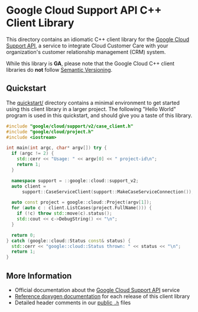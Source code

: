 # Google Cloud Support API C++ Client Library

This directory contains an idiomatic C++ client library for the
[Google Cloud Support API][cloud-service-docs], a service to integrate Cloud
Customer Care with your organization's customer relationship management (CRM)
system.

While this library is **GA**, please note that the Google Cloud C++ client
libraries do **not** follow [Semantic Versioning](https://semver.org/).

## Quickstart

The [quickstart/](quickstart/README.md) directory contains a minimal environment
to get started using this client library in a larger project. The following
"Hello World" program is used in this quickstart, and should give you a taste of
this library.

<!-- inject-quickstart-start -->

```cc
#include "google/cloud/support/v2/case_client.h"
#include "google/cloud/project.h"
#include <iostream>

int main(int argc, char* argv[]) try {
  if (argc != 2) {
    std::cerr << "Usage: " << argv[0] << " project-id\n";
    return 1;
  }

  namespace support = ::google::cloud::support_v2;
  auto client =
      support::CaseServiceClient(support::MakeCaseServiceConnection());

  auto const project = google::cloud::Project(argv[1]);
  for (auto c : client.ListCases(project.FullName())) {
    if (!c) throw std::move(c).status();
    std::cout << c->DebugString() << "\n";
  }

  return 0;
} catch (google::cloud::Status const& status) {
  std::cerr << "google::cloud::Status thrown: " << status << "\n";
  return 1;
}
```

<!-- inject-quickstart-end -->

## More Information

- Official documentation about the
  [Google Cloud Support API][cloud-service-docs] service
- [Reference doxygen documentation][doxygen-link] for each release of this
  client library
- Detailed header comments in our [public `.h`][source-link] files

[cloud-service-docs]: http://cloud/support/docs/reference/support-api
[doxygen-link]: https://cloud.google.com/cpp/docs/reference/support/latest/
[source-link]: https://github.com/googleapis/google-cloud-cpp/tree/main/google/cloud/support
